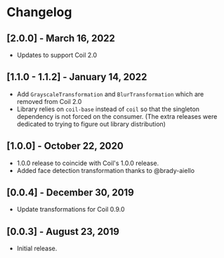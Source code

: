 # Changelog
## [2.0.0] - March 16, 2022
- Updates to support Coil 2.0

## [1.1.0 - 1.1.2] - January 14, 2022
- Add `GrayscaleTransformation` and `BlurTransformation` which are removed from Coil 2.0
- Library relies on `coil-base` instead of `coil` so that the singleton dependency is not forced on
the consumer. (The extra releases were dedicated to trying to figure out library distribution)

## [1.0.0] - October 22, 2020
- 1.0.0 release to coincide with Coil's 1.0.0 release.
- Added face detection transformation thanks to @brady-aiello

## [0.0.4] - December 30, 2019
- Update transformations for Coil 0.9.0

## [0.0.3] - August 23, 2019
- Initial release.
